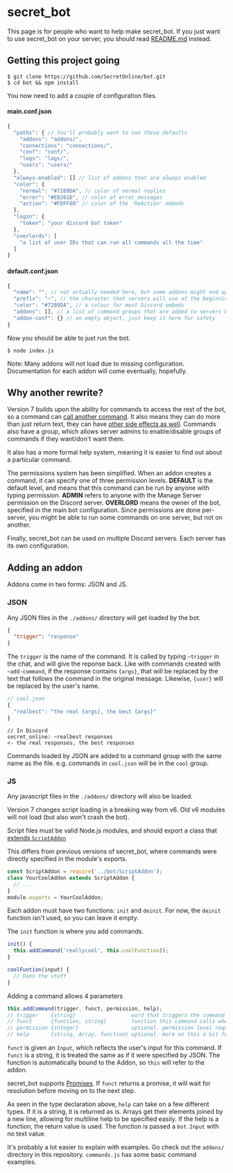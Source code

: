 # secret_bot

This page is for people who want to help make secret_bot. If you just want to use secret_bot on your server, you should read [README.md](https://github.com/SecretOnline/bot/blob/master/README.md) instead.

## Getting this project going

```
$ git clone https://github.com/SecretOnline/bot.git
$ cd bot && npm install
```

You now need to add a couple of configuration files.

#### main.conf.json

```js
{
  "paths": { // You'll probably want to use these defaults
    "addons": "addons/",
    "connections": "connections/",
    "conf": "conf/",
    "logs": "logs/",
    "users": "users/"
  },
  "always-enabled": [] // list of addons that are always enabled
  "color": {
    "normal": "#7289DA", // color of normal replies
    "error": "#E8261D", // color of error messages
    "action": "#FDFF88" // color of the 'ReAction' embeds
  },
  "login": {
    "token": "your discord bot token"
  },
  "overlords": [
    "a list of user IDs that can run all commands all the time"
  ]
}
```

#### default.conf.json

```js
{
  "name": "", // not actually needed here, but some addons might end up using it
  "prefix": "~", // the character that servers will use at the beginning of commands by default
  "color": "#7289DA", // a colour for most Discord embeds
  "addons": [], // a list of command groups that are added to servers by default
  "addon-conf": {} // an empty object, just keep it here for safety
}

```

Now you should be able to just run the bot.

```
$ node index.js
```

Note: Many addons will not load due to missing configuration. Documentation for each addon will come eventually, hopefully.

## Why another rewrite?

Version 7 builds upon the ability for commands to access the rest of the bot, so a command can [call another command](https://github.com/SecretOnline/bot/commit/ae5281902341a43902b0158bc9f4f7c5fa27c497#diff-051ac24927ac63174d3fd41cdf2098eaR123). It also means they can do more than just return text, they can have [other side effects as well](https://github.com/SecretOnline/bot/commit/67c195c59aa970058f3f73dc009d893e3d998e53#diff-d62dce5120621199a95203fd01539030R212). Commands also have a group, which allows server admins to enable/disable groups of commands if they want/don't want them.

It also has a more formal help system, meaning it is easier to find out about a particular command.

The permissions system has been simplified. When an addon creates a command, it can specify one of three permission levels. **DEFAULT** is the default level, and means that this command can be run by anyone with typing permission. **ADMIN** refers to anyone with the Manage Server permission on the Discord server. **OVERLORD** means the owner of the bot, specified in the main bot configuration. Since permissions are done per-server, you might be able to run some commands on one server, but not on another.

Finally, secret_bot can be used on multiple Discord servers. Each server has its own configuration.

## Adding an addon

Addons come in two forms: JSON and JS.

### JSON

Any JSON files in the `./addons/` directory will get loaded by the bot.

```json
{
  "trigger": "response"
}
```

The `trigger` is the name of the command. It is called by typing `~trigger` in the chat, and will give the reponse back. Like with commands created with `~add-command`, if the response contains `{args}`, that will be replaced by the text that follows the command in the original message. Likewise, `{user}` will be replaced by the user's name.

```js
// cool.json
{
  "realbest": "the real {args}, the best {args}"
}
```
```
// In Discord
secret_online: ~realbest responses
<- the real responses, the best responses
```

Commands loaded by JSON are added to a command group with the same name as the file. e.g. commands in `cool.json` will be in the `cool` group.

### JS

Any javascript files in the `./addons/` directory will also be loaded.

Version 7 changes script loading in a breaking way from v6. Old v6 modules will not load (but also won't crash the bot).

Script files must be valid Node.js modules, and should export a class that [extends `ScriptAddon`](https://github.com/SecretOnline/bot/blob/17c6ab52c1b64afe7485edc5e79ece79214deb79/addons/core.js#L3)

This differs from previous versions of secret_bot, where commands were directly specified in the module's exports.

```js
const ScriptAddon = require('../bot/ScriptAddon');
class YourCoolAddon extends ScriptAddon {
  // ...
}
module.exports = YourCoolAddon;
```

Each addon must have two functions: `init` and `deinit`. For now, the `deinit` function isn't used, so you can leave it empty.

The `init` function is where you add commands.

```js
init() {
  this.addCommand('reallycool', this.coolFunction));
}

coolFuntion(input) {
  // Does the stuff
}
```

Adding a command allows 4 parameters

```js
this.addCommand(trigger, funct, permission, help);
// trigger    {string}                  word that triggers the command to run
// funct      {function, string}        function this command calls when being processed
// permission {integer}                 optional. permission level required for this command
// help       {string, Array, function} optional. more on this a bit further down
```

`funct` is given an `Input`, which reflects the user's input for this command. If `funct` is a string, it is treated the same as if it were specified by JSON. The function is automatically bound to the Addon, so `this` will refer to the addon.

secret_bot supports [Promises](https://developer.mozilla.org/en/docs/Web/JavaScript/Reference/Global_Objects/Promise). If `funct` returns a promise, it will wait for resolution before moving on to the next step.

As seen in the type declaration above, `help` can take on a few different types. If it is a string, it is returned as is. Arrays get their elements joined by a new line, allowing for multiline help to be specified easily. If the help is a function, the return value is used. The function is passed a `bot.Input` with no text value.

It's probably a lot easier to explain with examples. Go check out the `addons/` directory in this repository. `commands.js` has some basic command examples.
